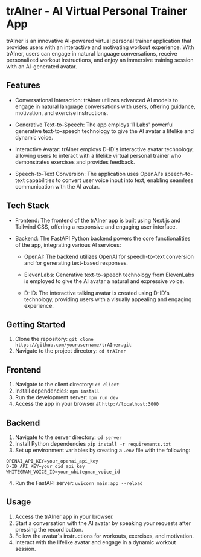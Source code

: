# trAIner - AI Virtual Personal Trainer App

trAIner is an innovative AI-powered virtual personal trainer application that provides users with an interactive and motivating workout experience. With trAIner, users can engage in natural language conversations, receive personalized workout instructions, and enjoy an immersive training session with an AI-generated avatar.

## Features

- Conversational Interaction: trAIner utilizes advanced AI models to engage in natural language conversations with users, offering guidance, motivation, and exercise instructions.

- Generative Text-to-Speech: The app employs 11 Labs' powerful generative text-to-speech technology to give the AI avatar a lifelike and dynamic voice.

- Interactive Avatar: trAIner employs D-ID's interactive avatar technology, allowing users to interact with a lifelike virtual personal trainer who demonstrates exercises and provides feedback.

- Speech-to-Text Conversion: The application uses OpenAI's speech-to-text capabilities to convert user voice input into text, enabling seamless communication with the AI avatar.

## Tech Stack

- Frontend: The frontend of the trAIner app is built using Next.js and Tailwind CSS, offering a responsive and engaging user interface.

- Backend: The FastAPI Python backend powers the core functionalities of the app, integrating various AI services:

  - OpenAI: The backend utilizes OpenAI for speech-to-text conversion and for generating text-based responses.

  - ElevenLabs: Generative text-to-speech technology from ElevenLabs is employed to give the AI avatar a natural and expressive voice.

  - D-ID: The interactive talking avatar is created using D-ID's technology, providing users with a visually appealing and engaging experience.

## Getting Started

1. Clone the repository: `git clone https://github.com/yourusername/trAIner.git`
2. Navigate to the project directory: `cd trAIner`

## Frontend

1. Navigate to the client directory: `cd client`
2. Install dependencies: `npm install`
3. Run the development server: `npm run dev`
4. Access the app in your browser at `http://localhost:3000`

## Backend

1. Navigate to the server directory: `cd server`
2. Install Python dependencies `pip install -r requirements.txt`
3. Set up environment variables by creating a `.env` file with the following:

```
OPENAI_API_KEY=your_openai_api_key
D-ID_API_KEY=your_did_api_key
WHITEGMAN_VOICE_ID=your_whitegman_voice_id
```

4. Run the FastAPI server: `uvicorn main:app --reload`

## Usage

1. Access the trAIner app in your browser.
2. Start a conversation with the AI avatar by speaking your requests after pressing the record button.
3. Follow the avatar's instructions for workouts, exercises, and motivation.
4. Interact with the lifelike avatar and engage in a dynamic workout session.
